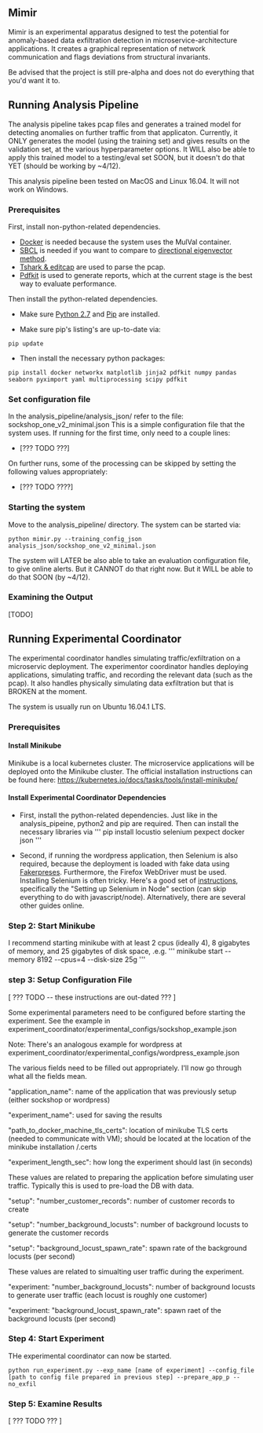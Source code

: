 ## Mimir
Mimir is an experimental apparatus designed to test the potential for anomaly-based data exfiltration detection in microservice-architecture applications. It creates a graphical representation of network communication and flags deviations from structural invariants.

Be advised that the project is still pre-alpha and does not do everything that you'd want it to.


## Running Analysis Pipeline
The analysis pipeline takes pcap files and generates a trained model for detecting anomalies on further traffic from that applicaton. Currently, it ONLY generates the model (using the training set) and gives results on the validation set, at the various hyperparameter options. It WILL also be able to apply this trained model to a testing/eval set SOON, but it doesn't do that YET (should be working by ~4/12).

This analysis pipeline been tested on MacOS and Linux 16.04. It will not work on Windows.

### Prerequisites
First, install non-python-related dependencies. 
* [Docker](https://docs.docker.com/install/) is needed because the system uses the MulVal container. 
* [SBCL](http://www.sbcl.org/getting.html) is needed if you want to compare to [directional eigenvector method](http://ide-research.net/papers/2004_KDD_Ide_p140.pdf). 
* [Tshark \& editcap](https://www.wireshark.org/docs/wsug_html_chunked/ChapterBuildInstall.html) are used to parse the pcap. 
* [Pdfkit](https://github.com/pdfkit/pdfkit/wiki/Installing-WKHTMLTOPDF) is used to generate reports, which at the current stage is the best way to evaluate performance.

Then install the python-related dependencies.

* Make sure [Python 2.7](https://www.python.org/downloads/) and [Pip](https://pip.pypa.io/en/stable/installing/) are installed.

* Make sure pip's listing's are up-to-date via:
```
pip update
```

* Then install the necessary python packages:
```
pip install docker networkx matplotlib jinja2 pdfkit numpy pandas seaborn pyximport yaml multiprocessing scipy pdfkit
```

### Set configuration file
In the analysis_pipeline/analysis_json/ refer to the file: sockshop_one_v2_minimal.json 
This is a simple configuration file that the system uses. If running for the first time, only need to a couple lines:

* \[??? TODO ???\]

On further runs, some of the processing can be skipped by setting the following values appropriately:

* \[??? TODO ????\]

### Starting the system
Move to the analysis_pipeline/ directory. The system can be started via:
```
python mimir.py --training_config_json analysis_json/sockshop_one_v2_minimal.json
```

The system will LATER be also able to take an evaluation configuration file, to give online alerts. But it CANNOT do that right now. But it WILL be able to do that SOON (by ~4/12).

### Examining the Output
\[TODO\]

## Running Experimental Coordinator
The experimental coordinator handles simulating traffic/exfiltration on a microservic deployment. The experimentor coordinator handles deploying applications, simulating traffic, and recording the relevant data (such as the pcap). It also handles physically simulating data exfiltration but that is BROKEN at the moment.

The system is usually run on Ubuntu 16.04.1 LTS.

### Prerequisites
#### Install Minikube
Minikube is a local kubernetes cluster. The microservice applications will be deployed onto the Minikube cluster. The official installation instructions can be found here: https://kubernetes.io/docs/tasks/tools/install-minikube/

#### Install Experimental Coordinator Dependencies

* First, install the python-related dependencies. Just like in the analysis_pipeine, python2 and pip are required. Then can install the necessary libraries via
'''
pip install locustio selenium pexpect docker json 
'''

* Second, if running the wordpress application, then Selenium is also required, because the deployment is loaded with fake data using [Fakerpreses](https://wordpress.org/plugins/fakerpress/). Furthermore, the Firefox WebDriver must be used. Installing Selenium is often tricky. Here's a good set of [instructions](https://developer.mozilla.org/en-US/docs/Learn/Tools_and_testing/Cross_browser_testing/Your_own_automation_environment), specifically the "Setting up Selenium in Node" section (can skip everything to do with javascript/node). Alternatively, there are several other guides online.

### Step 2: Start Minikube
I recommend starting minikube with at least 2 cpus (ideally 4), 8 gigabytes of memory, and 25 gigabytes of disk space, .e.g.
'''
minikube start --memory 8192 --cpus=4 --disk-size 25g </code></pre>
'''

### step 3: Setup Configuration File

\[ ??? TODO -- these instructions are out-dated ??? \]

Some experimental parameters need to be configured before starting the experiment. See the example in experiment_coordinator/experimental_configs/sockshop_example.json

Note: There's an analogous example for wordpress at experiment_coordinator/experimental_configs/wordpress_example.json

The various fields need to be filled out appropriately. I'll now go through what all the fields mean.

"application_name": name of the application that was previously setup (either sockshop or wordpress)

"experiment_name": used for saving the results

"path_to_docker_machine_tls_certs": location of minikube TLS certs (needed to communicate with VM); should be located at the location of the minikube installation /.certs

"experiment_length_sec": how long the experiment should last (in seconds)

These values are related to preparing the application before simulating user traffic. Typically this is used to pre-load the DB with data.

"setup": "number_customer_records": number of customer records to create

"setup": "number_background_locusts": number of background locusts to generate the customer records

"setup": "background_locust_spawn_rate": spawn rate of the background locusts (per second)

These values are related to simualting user traffic during the experiment.

"experiment: "number_background_locusts": number of background locusts to generate user traffic (each locust is roughly one customer)

"experiment: "background_locust_spawn_rate": spawn raet of the background locusts (per second)


### Step 4: Start Experiment

THe experimental coordinator can now be started.

```
python run_experiment.py --exp_name [name of experiment] --config_file [path to config file prepared in previous step] --prepare_app_p --no_exfil 
```

### Step 5: Examine Results

\[ ??? TODO ??? \]
